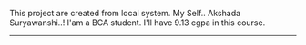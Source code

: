 This project are created from local system. 
My Self.. 
Akshada Suryawanshi..! 
I'am a BCA student. 
I'll have 9.13 cgpa in this course.
*****
